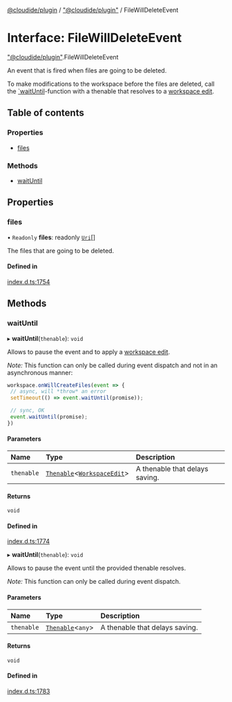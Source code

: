 [@cloudide/plugin](../README.md) / ["@cloudide/plugin"](../modules/_cloudide_plugin_.md) / FileWillDeleteEvent

# Interface: FileWillDeleteEvent

["@cloudide/plugin"](../modules/_cloudide_plugin_.md).FileWillDeleteEvent

An event that is fired when files are going to be deleted.

To make modifications to the workspace before the files are deleted,
call the [`waitUntil](#FileWillCreateEvent.waitUntil)-function with a
thenable that resolves to a [workspace edit](#WorkspaceEdit).

## Table of contents

### Properties

- [files](cloudide_plugin_.FileWillDeleteEvent.md#files)

### Methods

- [waitUntil](cloudide_plugin_.FileWillDeleteEvent.md#waituntil)

## Properties

### files

• `Readonly` **files**: readonly [`Uri`](../classes/cloudide_plugin_.Uri.md)[]

The files that are going to be deleted.

#### Defined in

[index.d.ts:1754](https://github.com/shuyaqian/cloudide-plugin-api/blob/26b31b9/index.d.ts#L1754)

## Methods

### waitUntil

▸ **waitUntil**(`thenable`): `void`

Allows to pause the event and to apply a [workspace edit](#WorkspaceEdit).

*Note:* This function can only be called during event dispatch and not
in an asynchronous manner:

```ts
workspace.onWillCreateFiles(event => {
 // async, will *throw* an error
 setTimeout(() => event.waitUntil(promise));

 // sync, OK
 event.waitUntil(promise);
})
```

#### Parameters

| Name | Type | Description |
| :------ | :------ | :------ |
| `thenable` | [`Thenable`](Thenable.md)<[`WorkspaceEdit`](../classes/cloudide_plugin_.WorkspaceEdit.md)\> | A thenable that delays saving. |

#### Returns

`void`

#### Defined in

[index.d.ts:1774](https://github.com/shuyaqian/cloudide-plugin-api/blob/26b31b9/index.d.ts#L1774)

▸ **waitUntil**(`thenable`): `void`

Allows to pause the event until the provided thenable resolves.

*Note:* This function can only be called during event dispatch.

#### Parameters

| Name | Type | Description |
| :------ | :------ | :------ |
| `thenable` | [`Thenable`](Thenable.md)<`any`\> | A thenable that delays saving. |

#### Returns

`void`

#### Defined in

[index.d.ts:1783](https://github.com/shuyaqian/cloudide-plugin-api/blob/26b31b9/index.d.ts#L1783)
